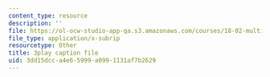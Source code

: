 ```yaml
---
content_type: resource
description: ''
file: https://ol-ocw-studio-app-qa.s3.amazonaws.com/courses/18-02-multivariable-calculus-fall-2007/3dd15dcca4e65999a0991131af7b2629_3_goGnJm5sA.vtt
file_type: application/x-subrip
resourcetype: Other
title: 3play caption file
uid: 3dd15dcc-a4e6-5999-a099-1131af7b2629
---
```

